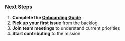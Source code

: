 ### Next Steps

1. **Complete the [Onboarding Guide](./ONBOARDING_GUIDE.md)**
2. **Pick up your first issue** from the backlog
3. **Join team meetings** to understand current priorities
4. **Start contributing** to the mission
